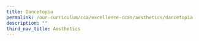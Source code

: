 ```yaml
---
title: Dancetopia
permalink: /our-curriculum/cca/excellence-ccas/aesthetics/dancetopia
description: ""
third_nav_title: Aesthetics
---
```

